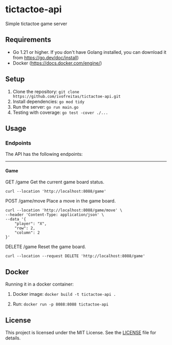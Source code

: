 # tictactoe-api

Simple tictactoe game server

## Requirements
*  Go 1.21 or higher. If you don't have Golang installed, you can download it from https://go.dev/doc/install)
*  Docker (https://docs.docker.com/engine/)

## Setup

1. Clone the repository: `git clone https://github.com/ivofreitas/tictactoe-api.git`
2. Install dependencies: `go mod tidy`
3. Run the server: `go run main.go`
4. Testing with coverage:  `go test -cover ./...`

## Usage

### Endpoints

The API has the following endpoints:

------------------

#### Game

GET /game Get the current game board status.
```
curl --location 'http://localhost:8088/game'
```
POST /game/move Place a move in the game board.
```
curl --location 'http://localhost:8088/game/move' \
--header 'Content-Type: application/json' \
--data '{
    "player": "X",
    "row": 2,
    "column": 2
}'
```
DELETE /game Reset the game board.
```
curl --location --request DELETE 'http://localhost:8088/game'
```

## Docker

Running it in a docker container:

1. Docker image: `docker build -t tictactoe-api .`

2. Run: `docker run -p 8088:8088 tictactoe-api`

## License

This project is licensed under the MIT License. See the [LICENSE](LICENSE) file for details.
